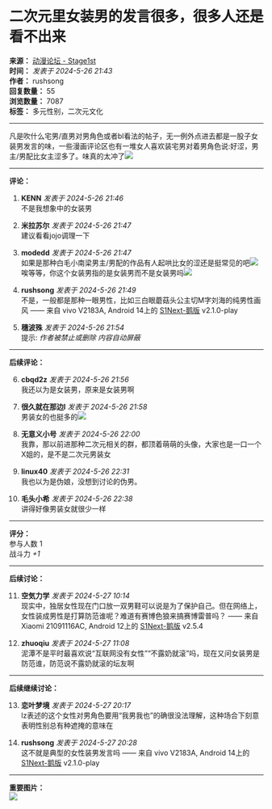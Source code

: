 # 二次元里女装男的发言很多，很多人还是看不出来

**来源：** [动漫论坛 - Stage1st](https://bbs.saraba1st.com/2b/forum.php?mod=viewthread&tid=2184975)  
**时间：** _发表于 2024-5-26 21:43_  
**作者：** rushsong  
**回复数量：** 55  
**浏览数量：** 7087  
**标签：** 多元性别，二次元文化

---

凡是吹什么宅男/直男对男角色或者bl看法的帖子，无一例外点进去都是一股子女装男发言的味，一些漫画评论区也有一堆女人喜欢装宅男对着男角色说:好涩，男主/男配比女主涩多了。味真的太冲了![](https://static.saraba1st.com/image/smiley/face2017/015.png)

---

**评论：**

1. **KENN** _发表于 2024-5-26 21:46_  
   不是我想象中的女装男

2. **米拉苏尔** _发表于 2024-5-26 21:47_  
   建议看看jojo调理一下

3. **modedd** _发表于 2024-5-26 21:47_  
   如果是那种白毛小南梁男主/男配的作品有人起哄比女的涩还是挺常见的吧![](https://static.saraba1st.com/image/smiley/face2017/092.png) 唉等等，你这个女装男指的是女装男而不是女装男吗![](https://static.saraba1st.com/image/smiley/face2017/148.png)

4. **rushsong** _发表于 2024-5-26 21:49_  
   不是，一般都是那种一眼男性，比如三白眼蘑菇头公主切M字刘海的纯男性画风 —— 来自 vivo V2183A, Android 14上的 [S1Next-鹅版](https://github.com/ykrank/S1-Next/releases) v2.1.0-play

5. **穗波殊** _发表于 2024-5-26 21:54_  
   提示: _作者被禁止或删除 内容自动屏蔽_

---

**后续评论：**

6. **cbqd2z** _发表于 2024-5-26 21:56_  
   我还以为是女装男，原来是女装男啊

7. **很久就在那边l** _发表于 2024-5-26 21:58_  
   男装女的也挺多的![](https://static.saraba1st.com/image/smiley/face2017/003.png)

8. **无意义小号** _发表于 2024-5-26 22:00_  
   我靠，那以前进那种二次元相关的群，都顶着萌萌的头像，大家也是一口一个X姐的，是不是二次元男装女

9. **linux40** _发表于 2024-5-26 22:31_  
   我也以为是伪娘，没想到讨论的伪男。

10. **毛头小希** _发表于 2024-5-26 22:38_  
    讲得好像男装女就很少一样

---

**评分：**  
参与人数 1  
战斗力 _+1_

---

**后续讨论：**

11. **空気力学** _发表于 2024-5-27 10:14_  
    现实中，独居女性现在门口放一双男鞋可以说是为了保护自己。但在网络上，女性装成男性是打算防范谁呢？难道有赛博色狼来搞赛博雷普吗？ —— 来自 Xiaomi 21091116AC, Android 12上的 [S1Next-鹅版](https://github.com/ykrank/S1-Next/releases) v2.5.4

12. **zhuoqiu** _发表于 2024-5-27 11:08_  
    泥潭不是平时最喜欢说“互联网没有女性”“不露奶就滚”吗，现在又问女装男是防范谁，防范说不露奶就滚的坛友啊

---

**后续继续讨论：**

13. **恋叶梦境** _发表于 2024-5-27 20:17_  
    lz表述的这个女性对男角色要用“我男我也”的确很没法理解，这种场合下刻意表明性别总有种遮掩的意味在

14. **rushsong** _发表于 2024-5-27 20:28_  
    这不就是典型的女性装男发言吗 —— 来自 vivo V2183A, Android 14上的 [S1Next-鹅版](https://github.com/ykrank/S1-Next/releases) v2.1.0-play

---  

**重要图片：**  
![](https://static.saraba1st.com/image/s1/logo.png)
<!-- tcd_original_link https://bbs.saraba1st.com/2b/thread-2184975-1-1.html -->
